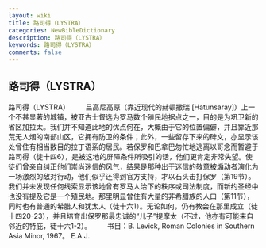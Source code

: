 ```yaml
---
layout: wiki
title: 路司得（LYSTRA）
categories: NewBibleDictionary
description: 路司得（LYSTRA）
keywords: 路司得（LYSTRA）
comments: false
---
```


## 路司得（LYSTRA）



路司得（LYSTRA）
　　吕高尼高原（靠近现代的赫顿撒瑞 [Hatunsaray]）上一个不甚显著的城镇，被亚古士督选为罗马数个殖民地据点之一，目的是为巩卫新的省区加拉太。我们并不知道此地的优点何在，大概由于它的位置偏僻，并且靠近那荒无人烟的南部山区，它拥有防卫的条件；此外，一些留存下来的碑文，亦显示该处曾住有相当数目的拉丁语系的居民。若保罗和巴拿巴匆忙地逃离以哥念而暂避于路司得（徒十四6），是被这地的屏障条件所吸引的话，他们更肯定非常失望。使徒们曾亲自纠正他们崇尚迷信的风气，结果是那种出于迷信的敬意被煽动者演化为一场激烈的敌对行动，他们似乎还得到官方支持，才以石头击打保罗（第19节）。我们并未发现任何线索显示该地曾有罗马人治下的秩序或司法制度，而新约圣经中也没有提及它是一个殖民地。那里明显曾住有大量的非希腊族的人口（第11节），同时也有普通的希腊人和犹太人（徒十六1）。无论如何，仍有教会在那里成立（徒十四20-23），并且培育出保罗那最忠诚的“儿子”提摩太（不过，他亦有可能来自邻近的特庇，徒十六1-2）。
　　书目：B. Levick, Roman Colonies in Southern Asia Minor,
1967。
E.A.J.





